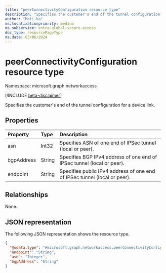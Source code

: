 ```yaml
---
title: "peerConnectivityConfiguration resource type"
description: "Specifies the customer's end of the tunnel configuration for a device link."
author: "Moti-ba"
ms.localizationpriority: medium
ms.subservice: entra-global-secure-access
doc_type: resourcePageType
ms.date: 03/06/2024
---
```


# peerConnectivityConfiguration resource type

Namespace: microsoft.graph.networkaccess

[!INCLUDE [beta-disclaimer](../../includes/beta-disclaimer.md)]

Specifies the customer's end of the tunnel configuration for a device link.

## Properties
|Property|Type|Description|
|:---|:---|:---|
|asn|Int32|Specifies ASN of one end of IPSec tunnel (local or peer).|
|bgpAddress|String|Specifies BGP IPv4 address of one end of IPSec tunnel (local or peer).|
|endpoint|String|Specifies public IPv4 address of one end of IPSec tunnel (local or peer).|

## Relationships
None.

## JSON representation
The following JSON representation shows the resource type.
<!-- {
  "blockType": "resource",
  "@odata.type": "microsoft.graph.networkaccess.peerConnectivityConfiguration"
}
-->
``` json
{
  "@odata.type": "#microsoft.graph.networkaccess.peerConnectivityConfiguration",
  "endpoint": "String",
  "asn": "Integer",
  "bgpAddress": "String"
}
```

